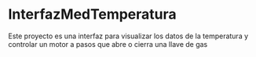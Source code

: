 # InterfazMedTemperatura
Este proyecto es una interfaz para visualizar los datos de la temperatura y controlar un motor a pasos que abre o cierra una llave de gas
